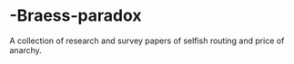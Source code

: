 # -Braess-paradox
A collection of research and survey papers of selfish routing and price of anarchy.
